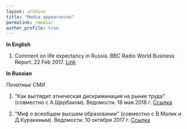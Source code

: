 ```yaml
---
layout: archive
title: "Media appearances"
permalink: /media/
author_profile: true
---
```


**In English**

1. Comment on life expectancy in Russia. BBC Radio World Business Report. 22 Feb 2017. [Link](https://www.bbc.co.uk/programmes/p04tqphc)

**In Russian**

*Печатные СМИ*

1. "Как выглядит этническая дискриминация на рынке труда" (совместно с А.Щербаком). Ведомости. 18 мая 2018 г. [Ссылка](https://www.vedomosti.ru/opinion/articles/2018/05/18/769904-etnicheskaya-diskriminatsiya)

2. "Миф о всеобщем высшем образовании" (совместно с В.Малик и Д.Куракиным). Ведомости. 10 октября 2017 г. [Ссылка](https://www.vedomosti.ru/opinion/articles/2017/10/10/737202-mif-o-vseobschem-visshem)
